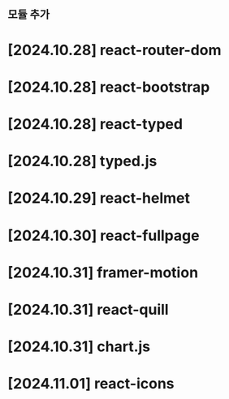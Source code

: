 ## 모듈 추가
# [2024.10.28] react-router-dom
# [2024.10.28] react-bootstrap
# [2024.10.28] react-typed
# [2024.10.28] typed.js

# [2024.10.29] react-helmet

# [2024.10.30] react-fullpage

# [2024.10.31] framer-motion
# [2024.10.31] react-quill
# [2024.10.31] chart.js

# [2024.11.01] react-icons
